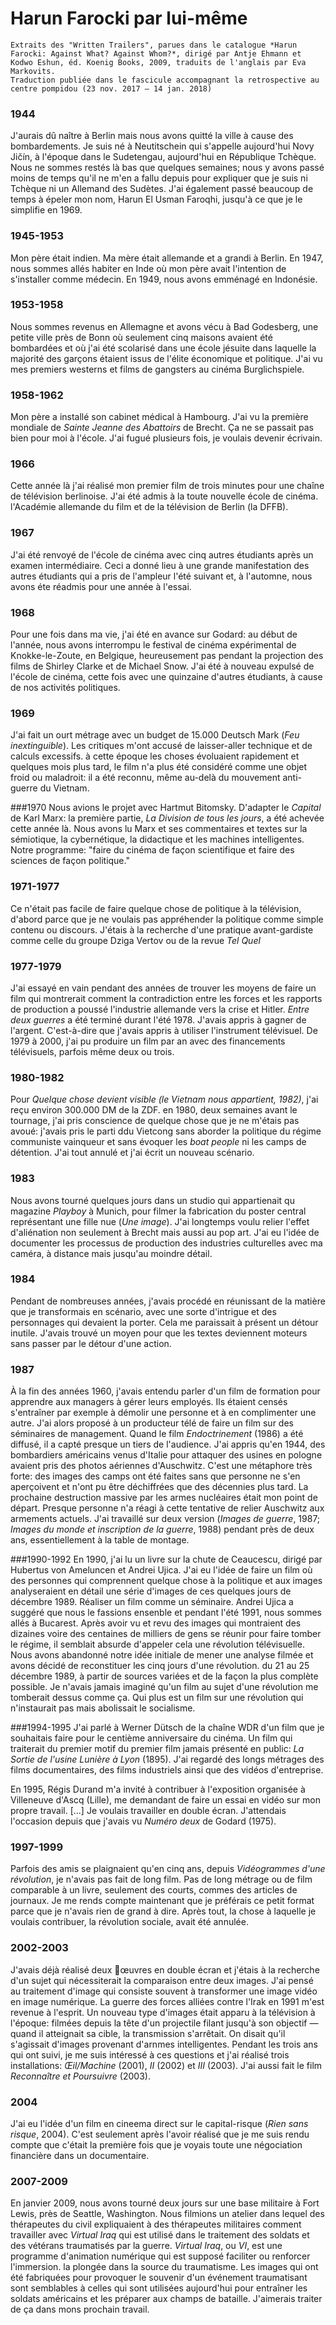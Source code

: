 # Harun Farocki par lui-même

	Extraits des "Written Trailers", parues dans le catalogue *Harun Farocki: Against What? Against Whom?*, dirigé par Antje Ehmann et Kodwo Eshun, éd. Koenig Books, 2009, traduits de l'anglais par Eva Markovits.
	Traduction publiée dans le fascicule accompagnant la retrospective au centre pompidou (23 nov. 2017 — 14 jan. 2018)

### 1944

J'aurais dû naître à Berlin mais nous avons quitté la ville à cause des bombardements. Je suis né à Neutitschein qui s'appelle aujourd'hui Novy Jičín, à l'époque dans le Sudetengau, aujourd'hui en République Tchèque. Nous ne sommes restés là bas que quelques semaines; nous y avons passé moins de temps qu'il ne m'en a fallu depuis pour expliquer que je suis ni Tchèque ni un Allemand des Sudètes.
J'ai également passé beaucoup de temps à épeler mon nom, Harun El Usman Faroqhi, jusqu'à ce que je le simplifie en 1969.

### 1945-1953
Mon père était indien. Ma mère était allemande et a grandi à Berlin. En 1947, nous sommes allés habiter en Inde où mon père avait l'intention de s'installer comme médecin. En 1949, nous avons emménagé en Indonésie.

### 1953-1958
Nous sommes revenus en Allemagne et avons vécu à Bad Godesberg, une petite ville près de Bonn où seulement cinq maisons avaient été bombardées et où j'ai été scolarisé dans une école jésuite dans laquelle la majorité des garçons étaient issus de l'élite économique et politique. J'ai vu mes premiers westerns et films de gangsters au cinéma Burglichspiele.

### 1958-1962
Mon père a installé son cabinet médical à Hambourg. J'ai vu la première mondiale de *Sainte Jeanne des Abattoirs* de Brecht. Ça ne se passait pas bien pour moi à l'école. J'ai fugué plusieurs fois, je voulais devenir écrivain.

### 1966
Cette année là j'ai réalisé mon premier film de trois minutes pour une chaîne de télévision berlinoise. J'ai été admis à la toute nouvelle école de cinéma. l'Académie allemande du film et de la télévision de Berlin (la DFFB).

### 1967
J'ai été renvoyé de l'école de cinéma avec cinq autres étudiants après un examen intermédiaire. Ceci a donné lieu à une grande manifestation des autres étudiants qui a pris de l'ampleur l'été suivant et, à l'automne, nous avons éte réadmis pour une année à l'essai.

### 1968
Pour une fois dans ma vie, j'ai été en avance sur Godard: au début de l'année, nous avons interrompu le festival de cinéma expérimental de Knokke-le-Zoute, en Belgique, heureusement pas pendant la projection des films de Shirley Clarke et de Michael Snow.
J'ai été à nouveau expulsé de l'école de cinéma, cette fois avec une quinzaine d'autres étudiants, à cause de nos activités politiques.

### 1969
J'ai fait un ourt métrage avec un budget de 15.000 Deutsch Mark (*Feu inextinguible*). Les critiques m'ont accusé de laisser-aller technique et de calculs excessifs. à cette époque les choses évoluaient rapidement et quelques mois plus tard, le film n'a plus été considéré comme une objet froid ou maladroit: il a été reconnu, même au-delà du mouvement anti-guerre du Vietnam.

###1970
Nous avions le projet avec Hartmut Bitomsky. D'adapter le *Capital* de Karl Marx: la première partie, *La Division de tous les jours*, a été achevée cette année là. Nous avons lu Marx et ses commentaires et  textes sur la sémiotique, la cybernétique, la didactique et les machines intelligentes. Notre programme: "faire du cinéma de façon scientifique et faire des sciences de façon politique."

### 1971-1977
Ce n'était pas facile de faire quelque chose de politique à la télévision, d'abord parce que je ne voulais pas appréhender la politique comme simple contenu ou discours. J'étais à la recherche d'une pratique avant-gardiste comme celle du groupe Dziga Vertov ou de la revue *Tel Quel*

### 1977-1979
J'ai essayé en vain pendant des années de trouver les moyens de faire un film qui montrerait comment la contradiction entre les forces et  les rapports de production a poussé l'industrie allemande vers la crise et Hitler. *Entre deux guerres* a été terminé durant l'été 1978. J'avais appris à gagner de l'argent. C'est-à-dire que j'avais appris à utiliser l'instrument télévisuel. De 1979 à 2000, j'ai pu produire un film par an avec des financements télévisuels, parfois même deux ou trois.

### 1980-1982
Pour *Quelque chose devient visible (le Vietnam nous appartient, 1982)*, j'ai reçu environ 300.000 DM de la ZDF. en 1980, deux semaines avant le tournage, j'ai pris conscience de quelque chose que je ne m'étais pas avoué: j'avais pris le parti ddu Vietcong sans aborder la politique du régime communiste vainqueur et sans évoquer les *boat people* ni les camps de détention. J'ai tout annulé et j'ai écrit un nouveau scénario.

### 1983
Nous avons tourné quelques jours dans un studio qui appartienait qu magazine *Playboy* à Munich, pour filmer la fabrication du poster central représentant une fille nue (*Une image*). J'ai longtemps voulu relier l'effet d'aliénation non seulement à Brecht mais aussi au pop art. J'ai eu l'idée de documenter les processus de production des industries culturelles avec ma caméra, à distance mais jusqu'au moindre détail.

### 1984
Pendant de nombreuses années, j'avais procédé en réunissant de la matière que je transformais en scénario, avec une sorte d'intrigue et des personnages qui devaient la porter. Cela me paraissait à présent un détour inutile. J'avais trouvé un moyen pour que les textes deviennent moteurs sans passer par le détour d'une action.

### 1987
À la fin des années 1960, j'avais entendu parler d'un film de formation pour apprendre aux managers à gérer leurs employés. Ils étaient censés s'entraîner par exemple à démolir une personne et à en complimenter une  autre. J'ai alors proposé à un producteur télé de faire un film sur des séminaires de management. Quand le film *Endoctrinement* (1986) a été diffusé, il a capté presque un tiers de l'audience.
J'ai appris qu'en 1944, des bombardiers américains venus d'Italie pour attaquer des usines en pologne avaient pris des photos aériennes d'Auschwitz. C'est une métaphore très forte: des images des camps ont été faites sans que personne ne s'en aperçoivent et n'ont pu être déchiffrées que des décennies plus tard. La prochaine destruction massive par les armes nucléaires était mon point de départ. Presque personne n'a réagi à cette tentative de relier Auschwitz aux armements actuels. J'ai travaillé sur deux version (*Images de guerre*, 1987; *Images du monde et inscription de la guerre*, 1988) pendant près de deux ans, essentiellement à la table de montage.

###1990-1992
En 1990, j'ai lu un livre sur la chute de Ceaucescu, dirigé par Hubertus von Ameluncen et Andrei Ujica. J'ai eu l'idée de faire un film où des personnes qui comprennent quelque chose à la politique et aux images analyseraient en détail une série d'images de ces quelques jours de décembre 1989. Réaliser un film comme un séminaire. Andrei Ujica a suggéré que nous le fassions ensenble et pendant l'été 1991, nous sommes allés à Bucarest. Après avoir vu et revu des images qui montraient des dizaines voire des centaines de milliers de gens se réunir pour faire tomber le régime, il semblait absurde d'appeler cela une révolution télévisuelle. Nous avons abandonné notre idée initiale de mener une analyse filmée et avons décidé de reconstituer les cinq jours d'une révolution. du 21 au 25 décembre 1989, à partir de sources variées et de la façon la plus complète possible. Je n'avais jamais imaginé qu'un film au sujet d'une révolution me tomberait dessus comme ça. Qui plus est un film sur une révolution qui n'instaurait pas mais abolissait le socialisme.

###1994-1995
J'ai parlé à Werner Dütsch de la chaîne WDR d'un film que je souhaitais faire pour le centième anniversaire du cinéma. Un film qui traiterait du premier motif du premier film jamais présenté en public: *La Sortie de l'usine Lunière à Lyon* (1895). J'ai regardé des longs métrages des films documentaires, des films industriels ainsi que des vidéos d'entreprise.

En 1995, Régis Durand m'a invité à contribuer à l'exposition organisée à Villeneuve d'Ascq (Lille), me demandant de faire un essai en vidéo sur mon propre travail. [...] Je voulais travailler en double écran. J'attendais l'occasion depuis que j'avais vu *Numéro deux* de Godard (1975).

### 1997-1999
Parfois des amis se plaignaient qu'en cinq ans, depuis *Vidéogrammes d'une révolution*, je n'avais pas fait de long film. Pas de long métrage ou de film comparable à un livre, seulement des courts, commes des articles de journaux. Je me rends compte maintenant que je préférais ce petit format parce que je n'avais rien de grand à dire. Après tout, la chose à laquelle je voulais contribuer, la révolution sociale, avait été annulée.

### 2002-2003
J'avais déjà réalisé deux œuvres en double écran et j'étais à la recherche d'un sujet qui nécessiterait la comparaison entre deux images. J'ai pensé au traitement d'image qui consiste souvent à transformer une image vidéo en image numérique. La guerre des forces alliées contre l'Irak en 1991 m'est revenue à l'esprit. Un nouveau type d'images était apparu à la télévision à l'époque: filmées depuis la tête d'un projectile filant jusqu'à son objectif — quand il atteignait sa cible, la transmission s'arrêtait. On disait qu'il s'agissait d'images provenant d'arnmes intelligentes. Pendant les trois ans qui ont suivi, je me suis intéressé à ces questions et j'ai réalisé trois installations: *Œil/Machine* (2001), *II* (2002) et *III* (2003). J'ai aussi fait le film *Reconnaître et Poursuivre* (2003).

### 2004
J'ai eu l'idée d'un film en cineema direct sur le capital-risque (*Rien sans risque*, 2004). C'est seulement après l'avoir réalisé que je me suis rendu compte que c'était la première fois que je voyais toute une négociation financière dans un documentaire.

### 2007-2009
En janvier 2009, nous avons tourné deux jours sur une base militaire à Fort Lewis, près de Seattle, Washington. Nous filmions un atelier dans lequel des thérapeutes du civil expliquaient à des thérapeutes militaires comment travailler avec *Virtual Iraq* qui est utilisé dans le traitement des soldats et des vétérans traumatisés par la guerre.
*Virtual Iraq*, ou *VI*, est une programme d'animation numérique qui est supposé faciliter ou renforcer l'immersion. la plongée dans la source du traumatisme. Les images qui ont été fabriquées pour provoquer le souvenir d'un événement traumatisant sont semblables à celles qui sont utilisées aujourd'hui pour entraîner les soldats américains et les préparer aux champs de bataille. J'aimerais traiter de ça dans mons prochain travail.